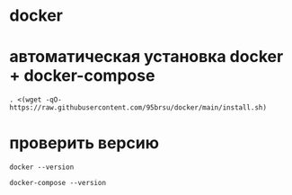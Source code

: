 # docker

# автоматическая установка docker + docker-compose 

```
. <(wget -qO- https://raw.githubusercontent.com/95brsu/docker/main/install.sh) 
```
# проверить версию 
```
docker --version 

docker-compose --version
```

